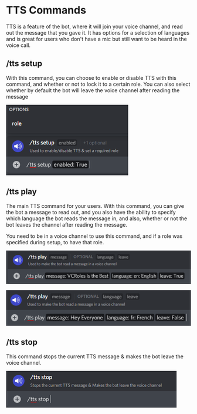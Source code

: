 # TTS Commands

TTS is a feature of the bot, where it will join your voice channel, and read out the message that you gave it. It has options for a selection of languages and is great for users who don't have a mic but still want to be heard in the voice call.

## /tts setup

With this command, you can choose to enable or disable TTS with this command, and whether or not to lock it to a certain role. You can also select whether by default the bot will leave the voice channel after reading the message

![tts setup command](../../.gitbook/assets/ttssetup.png)

## /tts play

The main TTS command for your users. With this command, you can give the bot a message to read out, and you also have the ability to specify which language the bot reads the message in, and also, whether or not the bot leaves the channel after reading the message.

You need to be in a voice channel to use this command, and if a role was specified during setup, to have that role.

![tts command where the bot leaves the channel after reading](../../.gitbook/assets/ttsplay.png)

![tts command where the bot will remain in the channel after reading](../../.gitbook/assets/ttsplay2.png)

## /tts stop

This command stops the current TTS message & makes the bot leave the voice channel.

![](<../../.gitbook/assets/image (11).png>)
